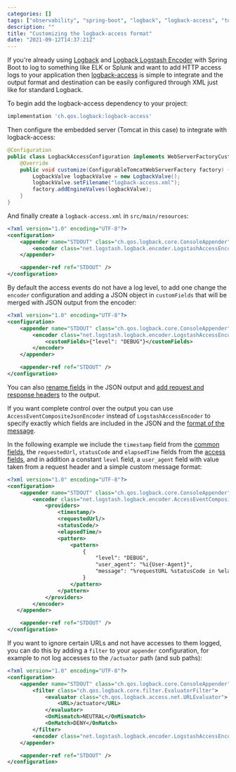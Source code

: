 ```yaml
---
categories: []
tags: ["observability", "spring-boot", "logback", "logback-access", "tomcat"]
description: ""
title: "Customizing the logback-access format"
date: "2021-09-12T14:37:21Z"
---
```


If you're already using [Logback](http://logback.qos.ch) and [Logback Logstash Encoder](https://github.com/logstash/logstash-logback-encoder) with Spring Boot to log to something like ELK or Splunk and want to add HTTP access logs to your application then [logback-access](http://logback.qos.ch/access.html) is simple to integrate and the output format and destination can be easily configured through XML just like for standard Logback.

To begin add the logback-access dependency to your project:

```groovy
implementation 'ch.qos.logback:logback-access'
```

Then configure the embedded server (Tomcat in this case) to integrate with logback-access:

```java
@Configuration
public class LogbackAccessConfiguration implements WebServerFactoryCustomizer<ConfigurableTomcatWebServerFactory> {
    @Override
    public void customize(ConfigurableTomcatWebServerFactory factory) {
        LogbackValve logbackValve = new LogbackValve();
        logbackValve.setFilename("logback-access.xml");
        factory.addEngineValves(logbackValve);
    }
}
```

And finally create a `logback-access.xml` in `src/main/resources`:

```xml
<?xml version="1.0" encoding="UTF-8"?>
<configuration>
    <appender name="STDOUT" class="ch.qos.logback.core.ConsoleAppender">
        <encoder class="net.logstash.logback.encoder.LogstashAccessEncoder" />
    </appender>

    <appender-ref ref="STDOUT" />
</configuration>
```

By default the access events do not have a log level, to add one change the `encoder` configuration and adding a JSON object in `customFields` that will be merged with JSON output from the encoder:

```xml
<?xml version="1.0" encoding="UTF-8"?>
<configuration>
    <appender name="STDOUT" class="ch.qos.logback.core.ConsoleAppender">
        <encoder class="net.logstash.logback.encoder.LogstashAccessEncoder">
            <customFields>{"level": "DEBUG"}</customFields>
        </encoder>
    </appender>

    <appender-ref ref="STDOUT" />
</configuration>
```

You can also [rename fields](https://github.com/logstash/logstash-logback-encoder#customizing-standard-field-names) in the JSON output and [add request and response headers](https://github.com/logstash/logstash-logback-encoder#header-fields) to the output.

If you want complete control over the output you can use `AccessEventCompositeJsonEncoder` instead of `LogstashAccessEncoder` to specify exactly which fields are included in the JSON and the [format of the message](http://logback.qos.ch/manual/layouts.html#logback-access).

In the following example we include the `timestamp` field from the [common fields](https://github.com/logstash/logstash-logback-encoder/blob/src/main/java/net/logstash/logback/fieldnames/LogstashCommonFieldNames.java#L26), the `requestedUrl`, `statusCode` and `elapsedTime` fields from the [access fields](https://github.com/logstash/logstash-logback-encoder/blob/main/src/main/java/net/logstash/logback/fieldnames/LogstashAccessFieldNames.java#L29), and in addition a constant `level` field, a `user_agent` field with value taken from a request header and a simple custom message format:

```xml
<?xml version="1.0" encoding="UTF-8"?>
<configuration>
    <appender name="STDOUT" class="ch.qos.logback.core.ConsoleAppender">
        <encoder class="net.logstash.logback.encoder.AccessEventCompositeJsonEncoder">
            <providers>
                <timestamp/>
                <requestedUrl/>
                <statusCode/>
                <elapsedTime/>
                <pattern>
                    <pattern>
                        {
                            "level": "DEBUG",
                            "user_agent": "%i{User-Agent}",
                            "message": "%requestURL %statusCode in %elapsedTime ms"
                        }
                    </pattern>
                </pattern>
            </providers>
        </encoder>
   </appender>

    <appender-ref ref="STDOUT" />
</configuration>
```

If you want to ignore certain URLs and not have accesses to them logged, you can do this by adding a `filter` to your `appender` configuration, for example to not log accesses to the `/actuator` path (and sub paths):

```xml
<?xml version="1.0" encoding="UTF-8"?>
<configuration>
    <appender name="STDOUT" class="ch.qos.logback.core.ConsoleAppender">
        <filter class="ch.qos.logback.core.filter.EvaluatorFilter">
            <evaluator class="ch.qos.logback.access.net.URLEvaluator">
                <URL>/actuator</URL>
            </evaluator>
            <OnMismatch>NEUTRAL</OnMismatch>
            <OnMatch>DENY</OnMatch>
        </filter>
        <encoder class="net.logstash.logback.encoder.LogstashAccessEncoder" />
    </appender>

    <appender-ref ref="STDOUT" />
</configuration>
```
